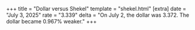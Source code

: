 +++
title = "Dollar versus Shekel"
template = "shekel.html"
[extra]
date = "July  3, 2025"
rate = "3.339"
delta = "On July  2, the dollar was 3.372. The dollar became 0.967% weaker."
+++
